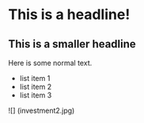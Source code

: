 # This is a headline!

## This is a smaller headline

Here is some normal text. 

* list item 1
* list item 2
* list item 3

![] (investment2.jpg)
